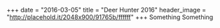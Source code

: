 +++
date = "2016-03-05"
title = "Deer Hunter 2016"
header_image = "http://placehold.it/2048x900/91765b/ffffff"
+++
Something Something